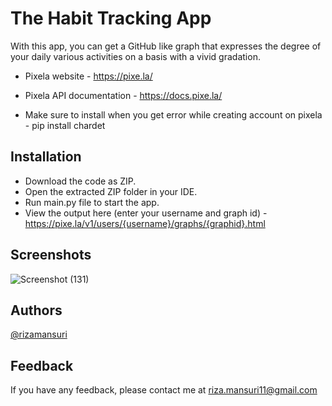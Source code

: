 
# The Habit Tracking App

With this app, you can get a GitHub like graph that expresses the degree of your daily various activities on a basis with a vivid gradation.

- Pixela website - https://pixe.la/
  
- Pixela API documentation - https://docs.pixe.la/
  
- Make sure to install when you get error while creating account on pixela - pip install chardet
  
  
## Installation

- Download the code as ZIP.
- Open the extracted ZIP folder in your IDE.
- Run main.py file to start the app.
- View the output here (enter your username and graph id) - https://pixe.la/v1/users/{username}/graphs/{graphid}.html
  
## Screenshots

![Screenshot (131)](https://github.com/rizamansuri/Day_37_Habit_Tracker_App/assets/37615383/9fcc31f5-1287-4efd-aef8-6200b5df90ea)


## Authors

[@rizamansuri](https://www.github.com/rizamansuri)

## Feedback

If you have any feedback, please contact me at riza.mansuri11@gmail.com
